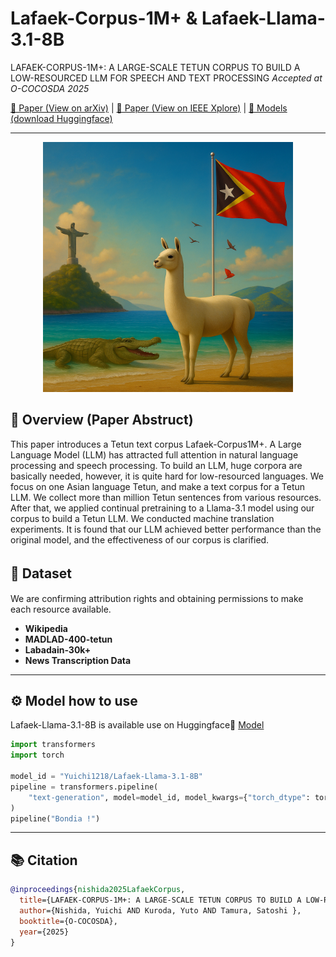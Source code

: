 # Lafaek-Corpus-1M+ & Lafaek-Llama-3.1-8B
LAFAEK-CORPUS-1M+: A LARGE-SCALE TETUN CORPUS TO BUILD A LOW-RESOURCED LLM FOR SPEECH AND TEXT PROCESSING
*Accepted at O-COCOSDA 2025*

[📄 Paper (View on arXiv)](link-to-paper) | [📄 Paper (View on IEEE Xplore)](link-to-paper)  | [🤗 Models (download Huggingface)](https://huggingface.co/Yuichi1218/Lafaek-Llama-3.1-8B)

---

<p align="center">
  <img src="https://github.com/yuichi-1218/Lafaek-Corpus-1M-/blob/main/Lafeak.png" alt="Demo" width="400"/>
</p>


## 📖 Overview (Paper Abstruct)
This paper introduces a Tetun text corpus Lafaek-Corpus1M+. A Large Language Model (LLM) has attracted full
attention in natural language processing and speech processing. To build an LLM, huge corpora are basically needed,
however, it is quite hard for low-resourced languages. We focus on one Asian language Tetun, and make a text corpus for
a Tetun LLM. We collect more than million Tetun sentences from various resources. After that, we applied continual pretraining to a Llama-3.1 model using our corpus to build a
Tetun LLM. We conducted machine translation experiments. It is found that our LLM achieved better performance than the original model, and the effectiveness of our corpus is clarified.

## 📂 Dataset　
We are confirming attribution rights and obtaining permissions to make each resource available.

- **Wikipedia**
- **MADLAD-400-tetun**
- **Labadain-30k+**
- **News Transcription Data**

---

## ⚙️ Model how to use
Lafaek-Llama-3.1-8B is available use on Huggingface🤗 [Model](https://huggingface.co/Yuichi1218/Lafaek-Llama-3.1-8B)
```python
import transformers
import torch

model_id = "Yuichi1218/Lafaek-Llama-3.1-8B"
pipeline = transformers.pipeline(
    "text-generation", model=model_id, model_kwargs={"torch_dtype": torch.bfloat16}, device_map="auto"
)
pipeline("Bondia !")

```
---
## 📚 Citation
```bibtex
@inproceedings{nishida2025LafaekCorpus,
  title={LAFAEK-CORPUS-1M+: A LARGE-SCALE TETUN CORPUS TO BUILD A LOW-RESOURCED LLM FOR SPEECH AND TEXT PROCESSING},
  author={Nishida, Yuichi AND Kuroda, Yuto AND Tamura, Satoshi },
  booktitle={O-COCOSDA},
  year={2025}
}

